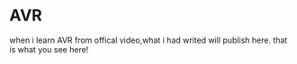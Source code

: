 # AVR
when i learn AVR from offical video,what i had writed will publish here.
that is what you see here!

